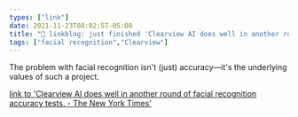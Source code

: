```yaml
---
types: ["link"]
date: 2021-11-23T08:02:57-05:00
title: "🔗 linkblog: just finished 'Clearview AI does well in another round of facial recognition accuracy tests. - The New York Times'"
tags: ["facial recognition","Clearview"]
---
```

The problem with facial recognition isn't (just) accuracy—it's the underlying values of such a project.
 
[link to 'Clearview AI does well in another round of facial recognition accuracy tests. - The New York Times'](https://www.nytimes.com/2021/11/23/technology/clearview-facial-recognition-accuracy.html)
